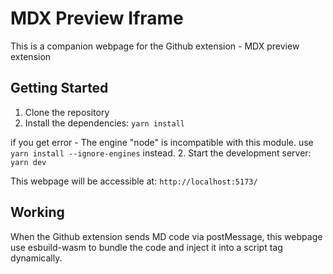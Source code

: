 # MDX Preview Iframe

This is a companion webpage for the Github extension -  MDX preview extension

## Getting Started
1. Clone the repository
2. Install the dependencies:
`yarn install`

if you get error - The engine "node" is incompatible with this module. use `yarn install --ignore-engines` instead.
2. Start the development server: `yarn dev`

This webpage will be accessible at: `http://localhost:5173/`

## Working

When the Github extension sends MD code via postMessage, this webpage use esbuild-wasm to bundle the code and inject it into a script tag dynamically.
